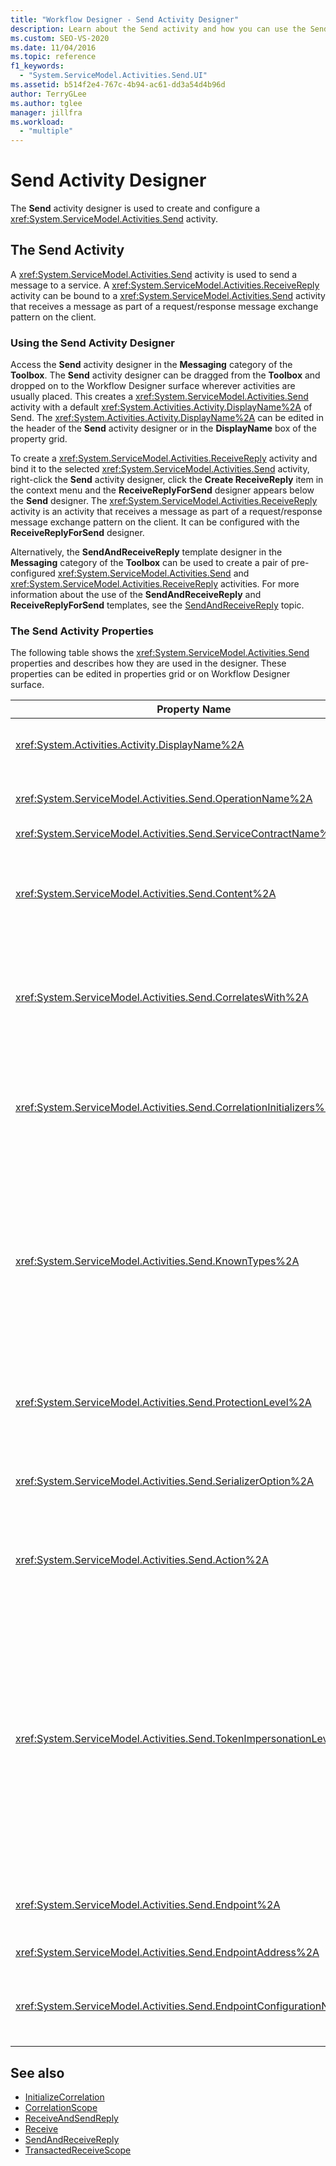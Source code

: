 ```yaml
---
title: "Workflow Designer - Send Activity Designer"
description: Learn about the Send activity and how you can use the Send activity designer to create and configure a Send activity. 
ms.custom: SEO-VS-2020
ms.date: 11/04/2016
ms.topic: reference
f1_keywords:
  - "System.ServiceModel.Activities.Send.UI"
ms.assetid: b514f2e4-767c-4b94-ac61-dd3a54d4b96d
author: TerryGLee
ms.author: tglee
manager: jillfra
ms.workload:
  - "multiple"
---
```

# Send Activity Designer

The **Send** activity designer is used to create and configure a <xref:System.ServiceModel.Activities.Send> activity.

## The Send Activity

 A <xref:System.ServiceModel.Activities.Send> activity is used to send a message to a service. A <xref:System.ServiceModel.Activities.ReceiveReply> activity can be bound to a <xref:System.ServiceModel.Activities.Send> activity that receives a message as part of a request/response message exchange pattern on the client.

### Using the Send Activity Designer

Access the **Send** activity designer in the **Messaging** category of the **Toolbox**. The **Send** activity designer can be dragged from the **Toolbox** and dropped on to the Workflow Designer surface wherever activities are usually placed. This creates a <xref:System.ServiceModel.Activities.Send> activity with a default <xref:System.Activities.Activity.DisplayName%2A> of Send. The <xref:System.Activities.Activity.DisplayName%2A> can be edited in the header of the **Send** activity designer or in the **DisplayName** box of the property grid.

To create a <xref:System.ServiceModel.Activities.ReceiveReply> activity and bind it to the selected <xref:System.ServiceModel.Activities.Send> activity, right-click the **Send** activity designer, click the **Create ReceiveReply** item in the context menu and the **ReceiveReplyForSend** designer appears below the **Send** designer. The <xref:System.ServiceModel.Activities.ReceiveReply> activity is an activity that receives a message as part of a request/response message exchange pattern on the client. It can be configured with the **ReceiveReplyForSend** designer.

Alternatively, the **SendAndReceiveReply** template designer in the **Messaging** category of the **Toolbox** can be used to create a pair of pre-configured <xref:System.ServiceModel.Activities.Send> and <xref:System.ServiceModel.Activities.ReceiveReply> activities. For more information about the use of the **SendAndReceiveReply** and **ReceiveReplyForSend** templates, see the [SendAndReceiveReply](../workflow-designer/sendandreceivereply-template-designer.md) topic.

### The Send Activity Properties

The following table shows the <xref:System.ServiceModel.Activities.Send> properties and describes how they are used in the designer. These properties can be edited in properties grid or on Workflow Designer surface.

| Property Name | Required | Usage |
|-|----------|-|
| <xref:System.Activities.Activity.DisplayName%2A> | False | The friendly name of the <xref:System.ServiceModel.Activities.Send> activity. The default is Send. Although the <xref:System.Activities.Activity.DisplayName%2A> is not strictly required, it is a best practice to use one. |
| <xref:System.ServiceModel.Activities.Send.OperationName%2A> | True | The name of the service operation called by this <xref:System.ServiceModel.Activities.Send> activity. This property is used to construct the default value for the **Action** property if the **Action** property is not explicitly set. |
| <xref:System.ServiceModel.Activities.Send.ServiceContractName%2A> | True | The name of the service contract that the service to be called implements. |
| <xref:System.ServiceModel.Activities.Send.Content%2A> | False | Specifies the message or parameter content to receive. It can be either a <xref:System.ServiceModel.Activities.ReceiveMessageContent> activity or a <xref:System.ServiceModel.Activities.ReceiveParametersContent> activity. Edit this property by selecting the ellipsis button beside the **Content** field in property grid or clicking the **Define...** button beside the **Content** label on the **Receive** activity designer surface. Both display the **Content Definition** dialog. For more information about how to use this box, see the [Content Definition Dialog Box](../workflow-designer/content-definition-dialog-box.md) topic. |
| <xref:System.ServiceModel.Activities.Send.CorrelatesWith%2A> | False | Specifies the <xref:System.ServiceModel.Activities.CorrelationHandle> used to route the message to the appropriate workflow instance.<br /><br /> Click the ellipsis button next to the <xref:System.ServiceModel.Activities.Send.CorrelatesWith%2A> property in the properties grid to open the **Expression Editor** dialog box. For more information about the use of this dialog box, see the [How to: Use the Expression Editor](../workflow-designer/how-to-use-the-expression-editor.md) topic. |
| <xref:System.ServiceModel.Activities.Send.CorrelationInitializers%2A> | False | Specifies the collection of <xref:System.ServiceModel.Activities.CorrelationInitializer> objects that initialize multiple <xref:System.ServiceModel.Activities.CorrelationHandle> objects that configure this <xref:System.ServiceModel.Activities.Send> activity within the workflow. Click the ellipsis button next to the <xref:System.ServiceModel.Activities.Send.CorrelationInitializers%2A> property in the properties grid to open the **Add Correlation Initializers** dialog box. For more information about using this box, see the [Add CorrelationInitializers Dialog Box](../workflow-designer/add-correlationinitializers-dialog-box.md) topic. |
| <xref:System.ServiceModel.Activities.Send.KnownTypes%2A> | False | A collection of known types for the service operation to be called by this <xref:System.ServiceModel.Activities.Send> activity. This property should be used in conjunction with <xref:System.ServiceModel.Activities.Receive.SerializerOption%2A> property set to <xref:System.Runtime.Serialization.DataContractSerializer>. It is ignored if <xref:System.Xml.Serialization.XmlSerializer> is used.<br /><br /> Select the ellipsis button beside the **KnownTypes** field in property grid to display the **Type Collection Editor** dialog with which you can add relevant types.<br /><br /> Select the ellipsis button beside the **KnownTypes** field in property grid to display the **Type Collection Editor** dialog box with which you can add relevant types. For more information about using this box, see the [Type Collection Editor Dialog Box](../workflow-designer/type-collection-editor-dialog-box.md) topic. |
| <xref:System.ServiceModel.Activities.Send.ProtectionLevel%2A> | True | Specifies the <xref:System.Net.Security.ProtectionLevel> for the message.<br /><br /> 1.  <xref:System.Net.Security.ProtectionLevel> means authentication only.<br />2.  <xref:System.Net.Security.ProtectionLevel> means sign data to help ensure the integrity of transmitted data.<br />3.  <xref:System.Net.Security.ProtectionLevel> means encrypt and sign data to help ensure the confidentiality and integrity of transmitted data. |
| <xref:System.ServiceModel.Activities.Send.SerializerOption%2A> | True | The serializer to use for the service operation to be called by the <xref:System.ServiceModel.Activities.Send> activity. The default value is <xref:System.Runtime.Serialization.DataContractSerializer>, which serializes and deserializes an instance of a type into an XML stream or document using a supplied data contract. |
| <xref:System.ServiceModel.Activities.Send.Action%2A> | False | Specifies the action header of the message. If it is not explicitly set, its value defaults to: `https://tempuri.org/{service contract namespace}/{service contract name}/{operation name}`. If specified on a <xref:System.ServiceModel.Activities.Send> activity, the <xref:System.ServiceModel.Activities.Receive> activity that receives the message must have the same value for the message to be delivered correctly. |
| <xref:System.ServiceModel.Activities.Send.TokenImpersonationLevel%2A> | | The <xref:System.Security.Principal.TokenImpersonationLevel> allowed for the receiver of the message. It defines security impersonation levels, which govern the degree to which a server process can act on behalf of a client process.<xref:System.Security.Principal.TokenImpersonationLevel> indicates that an impersonation level is not assigned. <xref:System.Security.Principal.TokenImpersonationLevel> indicates that the server process cannot obtain identification information about the client and it cannot impersonate the client. <xref:System.Security.Principal.TokenImpersonationLevel> indicates that the server process can obtain information about the client, such as security identifiers and privileges, but that it cannot impersonate the client. This is useful for servers that export their own objects, for example, database products that export tables and views. Using the retrieved client-security information, the server can make access-validation decisions without being able to use other services that are using the client's security context. <xref:System.Security.Principal.TokenImpersonationLevel> indicates that the server process can impersonate the client's security context on its local system. The server cannot impersonate the client on remote systems. <xref:System.Security.Principal.TokenImpersonationLevel> indicates that the server process can impersonate the client's security context on remote systems. |
| <xref:System.ServiceModel.Activities.Send.Endpoint%2A> | | The <xref:System.ServiceModel.Endpoint> that the <xref:System.ServiceModel.Activities.Send> activity sends the message to. If this property is set the <xref:System.ServiceModel.Activities.Send.EndpointConfigurationName%2A> property should be **null**. |
| <xref:System.ServiceModel.Activities.Send.EndpointAddress%2A> | | The <xref:System.ServiceModel.EndpointAddress> to which the message is sent. |
| <xref:System.ServiceModel.Activities.Send.EndpointConfigurationName%2A> | | The name of the endpoint configuration. This property is set when you are configuring an endpoint in a configuration file. This property should be set to the name given in the **\<endpoint>** element in your configuration file. If this property is set, the <xref:System.ServiceModel.Activities.Send.Endpoint%2A> property should be **null**. |

## See also

- [InitializeCorrelation](../workflow-designer/initializecorrelation-activity-designer.md)
- [CorrelationScope](../workflow-designer/correlationscope-activity-designer.md)
- [ReceiveAndSendReply](../workflow-designer/receiveandsendreply-template-designer.md)
- [Receive](../workflow-designer/receive-activity-designer.md)
- [SendAndReceiveReply](../workflow-designer/sendandreceivereply-template-designer.md)
- [TransactedReceiveScope](../workflow-designer/transactedreceivescope-activity-designer.md)